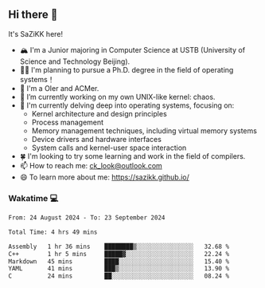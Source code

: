 ## Hi there 👋

It's SaZiKK here!

- 🏔️ I'm a Junior majoring in Computer Science  at USTB (University of Science and Technology Beijing).
- 🧑‍🎓 I'm planning to pursue a Ph.D. degree in the field of operating systems！
- 🚀 I'm a OIer and ACMer.
- 🔭 I’m currently working on my own UNIX-like kernel: chaos.
- 🌱 I'm currently delving deep into operating systems, focusing on:
  - Kernel architecture and design principles
  - Process management
  - Memory management techniques, including virtual memory systems
  - Device drivers and hardware interfaces
  - System calls and kernel-user space interaction
- 🍀 I'm looking to try some learning and work in the field of compilers.
- 📫 How to reach me: ck_look@outlook.com
- 😄 To learn more about me: https://sazikk.github.io/

  
<!--
**SaZiKK/SaZiKK** is a ✨ _special_ ✨ repository because its `README.md` (this file) appears on your GitHub profile.

Here are some ideas to get you started:

- 🔭 I’m currently working on ...
- 🌱 I’m currently learning ...
- 👯 I’m looking to collaborate on ...
- 🤔 I’m looking for help with ...
- 💬 Ask me about ...
- 📫 How to reach me: ...
- 😄 Pronouns: ...
- ⚡ Fun fact: ...
-->

### Wakatime 💻

<!--START_SECTION:waka-->

```txt
From: 24 August 2024 - To: 23 September 2024

Total Time: 4 hrs 49 mins

Assembly   1 hr 36 mins    ████████▒░░░░░░░░░░░░░░░░   32.68 %
C++        1 hr 5 mins     █████▓░░░░░░░░░░░░░░░░░░░   22.24 %
Markdown   45 mins         ████░░░░░░░░░░░░░░░░░░░░░   15.40 %
YAML       41 mins         ███▒░░░░░░░░░░░░░░░░░░░░░   13.90 %
C          24 mins         ██░░░░░░░░░░░░░░░░░░░░░░░   08.24 %
```

<!--END_SECTION:waka-->
